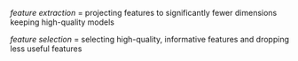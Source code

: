 *feature extraction* = projecting features to significantly fewer dimensions keeping high-quality models

*feature selection* = selecting high-quality, informative features and dropping less useful features